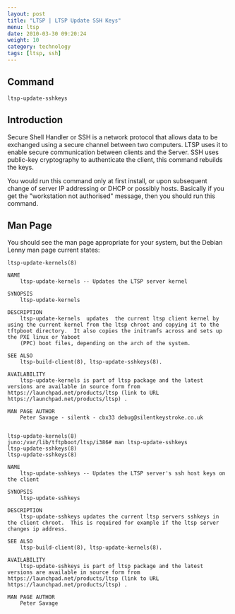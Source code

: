 ```yaml
---
layout: post
title: "LTSP | LTSP Update SSH Keys"
menu: ltsp
date: 2010-03-30 09:20:24
weight: 10
category: technology
tags: [ltsp, ssh]
---
```


## Command

    ltsp-update-sshkeys

## Introduction

Secure Shell Handler or SSH is a network protocol that allows data to be exchanged using a secure channel between two computers.  LTSP uses it to enable secure communication between clients and the Server.  SSH uses public-key cryptography to authenticate the client, this command rebuilds the keys.

You would run this command only at first install, or upon subsequent change of server IP addressing or DHCP or possibly hosts.  Basically if you get the "workstation not authorised" message, then you should run this command.

<!--more-->

## Man Page

You should see the man page appropriate for your system, but the Debian Lenny man page current states:

    ltsp-update-kernels(8)

    NAME
        ltsp-update-kernels -- Updates the LTSP server kernel

    SYNOPSIS
        ltsp-update-kernels

    DESCRIPTION
        ltsp-update-kernels  updates  the current ltsp client kernel by using the current kernel from the ltsp chroot and copying it to the tftpboot directory.  It also copies the initramfs across and sets up the PXE linux or Yaboot
        (PPC) boot files, depending on the arch of the system.

    SEE ALSO
        ltsp-build-client(8), ltsp-update-sshkeys(8).

    AVAILABILITY
        ltsp-update-kernels is part of ltsp package and the latest versions are available in source form from https://launchpad.net/products/ltsp (link to URL https://launchpad.net/products/ltsp) .

    MAN PAGE AUTHOR
        Peter Savage - silentk - cbx33 debug@silentkeystroke.co.uk

                                                                                                                                                                                                                    ltsp-update-kernels(8)
    juno:/var/lib/tftpboot/ltsp/i386# man ltsp-update-sshkeys
    ltsp-update-sshkeys(8)                                                                                                                                                                                           ltsp-update-sshkeys(8)

    NAME
        ltsp-update-sshkeys -- Updates the LTSP server's ssh host keys on the client

    SYNOPSIS
        ltsp-update-sshkeys

    DESCRIPTION
        ltsp-update-sshkeys updates the current ltsp servers sshkeys in the client chroot.  This is required for example if the ltsp server changes ip address.

    SEE ALSO
        ltsp-build-client(8), ltsp-update-kernels(8).

    AVAILABILITY
        ltsp-update-sshkeys is part of ltsp package and the latest versions are available in source form from https://launchpad.net/products/ltsp (link to URL https://launchpad.net/products/ltsp) .

    MAN PAGE AUTHOR
        Peter Savage
